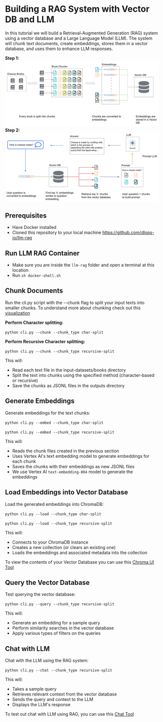 # Building a RAG System with Vector DB and LLM

In this tutorial we will build a Retrieval-Augmented Generation (RAG) system using a vector database and a Large Language Model (LLM). The system will chunk text documents, create embeddings, stores them in a vector database, and uses them to enhance LLM responses.

**Step 1:**
<img src="images/llm-rag-flow-1.png"  width="800">
**Step 2:**
<img src="images/llm-rag-flow-2.png"  width="800">


## Prerequisites
* Have Docker installed
* Cloned this repository to your local machine https://github.com/dlops-io/llm-rag

## Run LLM RAG Container
- Make sure you are inside the `llm-rag` folder and open a terminal at this location
- Run `sh docker-shell.sh`

## Chunk Documents
Run the cli.py script with the --chunk flag to split your input texts into smaller chunks. To understand more about chunking check out this [visualization](https://ac215-llm-rag.dlops.io/chunkviz)

**Perform Character splitting:**

`python cli.py --chunk --chunk_type char-split`

**Perform Recursive Character splitting:**

`python cli.py --chunk --chunk_type recursive-split`

This will:
* Read each text file in the input-datasets/books directory
* Split the text into chunks using the specified method (character-based or recursive)
* Save the chunks as JSONL files in the outputs directory

## Generate Embeddings
Generate embeddings for the text chunks:

`python cli.py --embed --chunk_type char-split`

`python cli.py --embed --chunk_type recursive-split`

This will:
* Reads the chunk files created in the previous section
* Uses Vertex AI's text embedding model to generate embeddings for each chunk
* Saves the chunks with their embeddings as new JSONL files
* We use Vertex AI `text-embedding-004` model to generate the embeddings

## Load Embeddings into Vector Database
Load the generated embeddings into ChromaDB:

`python cli.py --load --chunk_type char-split`

`python cli.py --load --chunk_type recursive-split`

This will:
* Connects to your ChromaDB instance
* Creates a new collection (or clears an existing one)
* Loads the embeddings and associated metadata into the collection

To view the contents of your Vector Database you can use this [Chroma UI Tool](https://ac215-llm-rag.dlops.io/chromaui)

## Query the Vector Database
Test querying the vector database:

`python cli.py --query --chunk_type recursive-split`

This will:
* Generate an embedding for a sample query
* Perform similarity searches in the vector database
* Apply various types of filters on the queries

## Chat with LLM
Chat with the LLM using the RAG system:

`python cli.py --chat --chunk_type recursive-split`

This will:
* Takes a sample query
* Retrieves relevant context from the vector database
* Sends the query and context to the LLM
* Displays the LLM's response

To test out chat with LLM using RAG, you can use this [Chat Tool](https://ac215-llm-rag.dlops.io/chat)